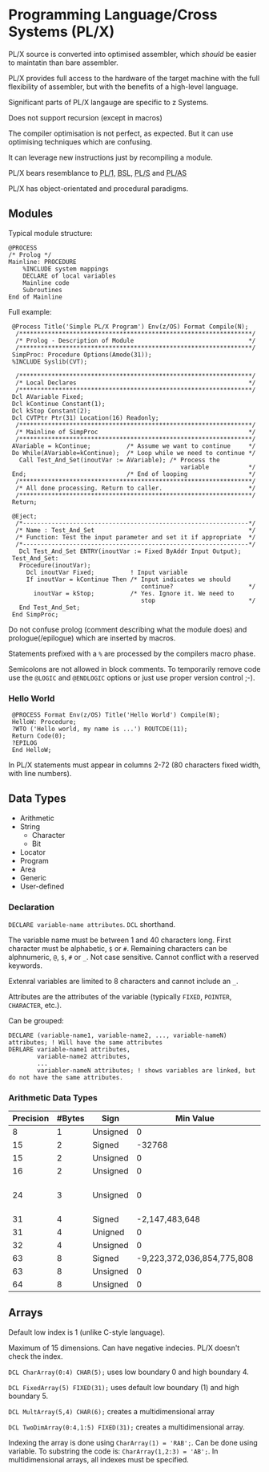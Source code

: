 # Programming Language/Cross Systems (PL/X)
PL/X source is converted into optimised assembler, which *should* be easier to maintatin than bare assembler.

PL/X provides full access to the hardware of the target machine with the full flexibility of assembler, but with the benefits of a high-level language.

Significant parts of PL/X langauge are specific to z Systems.

Does not support recursion (except in macros)

The compiler optimisation is not perfect, as expected. But it can use optimising techniques which are confusing.

It can leverage new instructions just by recompiling a module.

PL/X bears resemblance to <abbr title="Programming Language 1">PL/1</abbr>, <abbr title="Basic System Language">BSL</abbr>, <abbr title="Programming Language Systems">PL/S</abbr> and <abbr title="Programming Language Advanced Systems">PL/AS</abbr>

PL/X has object-orientated and procedural paradigms.

## Modules

Typical module structure:

```plx
@PROCESS
/* Prolog */
Mainline: PROCEDURE
    %INCLUDE system mappings
    DECLARE of local variables
    Mainline code
    Subroutines
End of Mainline
```

Full example:

```plx
 @Process Title('Simple PL/X Program') Env(z/OS) Format Compile(N); 
  /*****************************************************************/
  /* Prolog - Description of Module                                */ 
  /*****************************************************************/
 SimpProc: Procedure Options(Amode(31));
 %INCLUDE Syslib(CVT);
 
  /*****************************************************************/
  /* Local Declares                                                */
  /*****************************************************************/
 Dcl AVariable Fixed;
 Dcl kContinue Constant(1);
 Dcl kStop Constant(2);
 Dcl CVTPtr Ptr(31) Location(16) Readonly;
  /*****************************************************************/
  /* Mainline of SimpProc                                          */
  /*****************************************************************/
 AVariable = kContinue;          /* Assume we want to continue     */
 Do While(AVariable=kContinue);  /* Loop while we need to continue */
   Call Test_And_Set(inoutVar := AVariable); /* Process the
                                                variable           */
 End;                            /* End of looping                 */
  /*****************************************************************/
  /* All done processing. Return to caller.                        */
  /*****************************************************************/
 Return;
 
 @Eject;
  /*---------------------------------------------------------------*/
  /* Name : Test_And_Set                                           */
  /* Function: Test the input parameter and set it if appropriate  */
  /*---------------------------------------------------------------*/
   Dcl Test_And_Set ENTRY(inoutVar := Fixed ByAddr Input Output);
 Test_And_Set:
   Procedure(inoutVar);
     Dcl inoutVar Fixed;          ! Input variable
     If inoutVar = kContinue Then /* Input indicates we should
                                     continue?                     */
       inoutVar = kStop;          /* Yes. Ignore it. We need to
                                     stop                          */
   End Test_And_Set;
 End SimpProc;
```

Do not confuse prolog (comment describing what the module does) and prologue(/epilogue) which are inserted by macros.

Statements prefixed with a `%` are processed by the compilers macro phase.

Semicolons are not allowed in block comments. To temporarily remove code use the `@LOGIC` and `@ENDLOGIC` options or just use proper version control ;-).

### Hello World

```plx
 @PROCESS Format Env(z/OS) Title('Hello World') Compile(N);
 HelloW: Procedure;
 ?WTO ('Hello world, my name is ...') ROUTCDE(11);
 Return Code(0);
 ?EPILOG
 End HelloW;
```

In PL/X statements must appear in columns 2-72 (80 characters fixed width, with line numbers).

## Data Types

* Arithmetic
* String
  * Character
  * Bit
* Locator
* Program
* Area
* Generic
* User-defined

### Declaration

`DECLARE variable-name attributes`. `DCL` shorthand.

The variable name must be between 1 and 40 characters long. First character must be alphabetic, `$` or `#`. Remaining characters can be alphnumeric, `@`, `$`, `#` or `_`. Not case sensitive. Cannot conflict with a reserved keywords.

Extenral variables are limited to 8 characters and cannot include an `_`.

Attributes are the attributes of the variable (typically `FIXED`, `POINTER`, `CHARACTER`, etc.).

Can be grouped:

```plx
DECLARE (variable-name1, variable-name2, ..., variable-nameN) attributes; ! Will have the same attributes
DERLARE variable-name1 attributes,
        variable-name2 attributes,
        ...
        variabler-nameN attributes; ! shows variables are linked, but do not have the same attributes.
```

### Arithmetic Data Types

| Precision | #Bytes | Sign     | Min Value                  | Max Value                  | Boundary                             |
|-----------|--------|----------|----------------------------|----------------------------|--------------------------------------|
| 8         | 1      | Unsigned | 0                          | 255                        | Byte                                 |
| 15        | 2      | Signed   | -32768                     | 32767                      | Halfword                             |
| 15        | 2      | Unsigned | 0                          | 32767                      | Halfword                             |
| 16        | 2      | Unsigned | 0                          | 65,535                     | Halfword                             |
| 24        | 3      | Unsigned | 0                          | 16,777,215                 | Word (starts in 2<sup>nd</sup> byte) |
| 31        | 4      | Signed   | -2,147,483,648             | 2,147,483,647              | Word                                 |
| 31        | 4      | Unigned  | 0                          | 2,147,483,647              | Word                                 |
| 32        | 4      | Unsigned | 0                          | 4,294,967,295              | Word                                 |
| 63        | 8      | Signed   | -9,223,372,036,854,775,808 | 9,223,372,036,854,775,807  | Doubleword                           |
| 63        | 8      | Unsigned | 0                          | 9,223,372,036,854,775,807  | Doubleword                           |
| 64        | 8      | Unsigned | 0                          | 18,446,744,073,709,551,615 | Doubleword                           |

## Arrays

Default low index is 1 (unlike C-style language).

Maximum of 15 dimensions. Can have negative indecies. PL/X doesn't check the index.

`DCL CharArray(0:4) CHAR(5);` uses low boundary 0 and high boundary 4.

`DCL FixedArray(5) FIXED(31);` uses default low boundary (1) and high boundary 5.

`DCL MultArray(5,4) CHAR(6);` creates a multidimensional array

`DCL TwoDimArray(0:4,1:5) FIXED(31);` creates a multidimensional array.

Indexing the array is done using `CharArray(1) = 'RAB';`. Can be done using variable. To substring the code is: `CharArray(1,2:3) = 'AB';`. In multidimensional arrays, all indexes must be specified.
